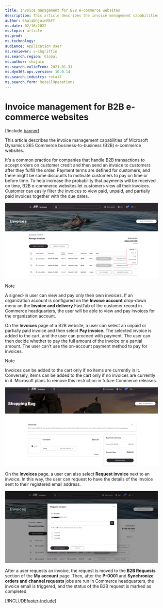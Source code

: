 ```yaml
---
title: Invoice management for B2B e-commerce websites
description: This article describes the invoice management capabilities of Microsoft Dynamics 365 Commerce business-to-business (B2B) e-commerce websites.
author: ShalabhjainMSFT
ms.date: 02/16/2022
ms.topic: article
ms.prod: 
ms.technology: 
audience: Application User
ms.reviewer: v-chgriffin
ms.search.region: Global
ms.author: shajain
ms.search.validFrom: 2021-01-31
ms.dyn365.ops.version: 10.0.14
ms.search.industry: retail
ms.search.form: RetailOperations
---
```


# Invoice management for B2B e-commerce websites

[!include [banner](../../includes/banner.md)]

This article describes the invoice management capabilities of Microsoft Dynamics 365 Commerce business-to-business (B2B) e-commerce websites.

It's a common practice for companies that handle B2B transactions to accept orders on customer credit and then send an invoice to customers after they fulfill the order. Payment terms are defined for customers, and there might be some discounts to motivate customers to pay on time or before time. To help increase the probability that payments will be received on time, B2B e-commerce websites let customers view all their invoices. Customer can easily filter the invoices to view paid, unpaid, and partially paid invoices together with the due dates.

![Invoices page on a B2B website.](../media/ViewInvoices.png)

> [!NOTE]
> A signed-in user can view and pay only their own invoices. If an organization account is configured on the **Invoice account** drop-down menu on the **Invoice and delivery** FastTab of the customer record in Commerce headquarters, the user will be able to view and pay invoices for the organization account.

On the **Invoices** page of a B2B website, a user can select an unpaid or partially paid invoice and then select **Pay invoice**. The selected invoice is added to the cart, and the user can proceed with payment. The user can then decide whether to pay the full amount of the invoice or a partial amount. The user can't use the on-account payment method to pay for invoices.

> [!NOTE]
> Invoices can be added to the cart only if no items are currently in it. Conversely, items can be added to the cart only if no invoices are currently in it. Microsoft plans to remove this restriction in future Commerce releases.

![Cart page on a B2B website.](../media/PayInvoice.png)

On the **Invoices** page, a user can also select **Request invoice** next to an invoice. In this way, the user can request to have the details of the invoice sent to their registered email address.

![Request invoice dialog box.](../media/RequestInvoice2.png)

After a user requests an invoice, the request is moved to the **B2B Requests** section of the **My account** page. Then, after the **P-0001** and **Synchronize orders and channel requests** jobs are run in Commerce headquarters, the invoice email is triggered, and the status of the B2B request is marked as completed.

[!INCLUDE[footer-include](../../includes/footer-banner.md)]

